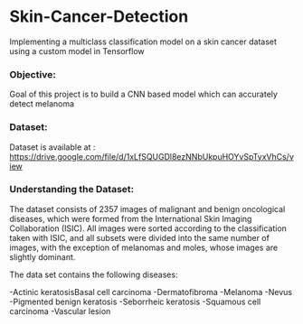 # Skin-Cancer-Detection
Implementing a multiclass classification model on a skin cancer dataset using a custom model in Tensorflow

### Objective:
Goal of this project is to build a CNN based model which can accurately detect melanoma

### Dataset:
Dataset is available at : https://drive.google.com/file/d/1xLfSQUGDl8ezNNbUkpuHOYvSpTyxVhCs/view

### Understanding the Dataset:
The dataset consists of 2357 images of malignant and benign oncological diseases, which were formed from the International Skin Imaging Collaboration (ISIC). All images were sorted according to the classification taken with ISIC, and all subsets were divided into the same number of images, with the exception of melanomas and moles, whose images are slightly dominant.

The data set contains the following diseases:

-Actinic keratosisBasal cell carcinoma
-Dermatofibroma
-Melanoma
-Nevus
-Pigmented benign keratosis
-Seborrheic keratosis
-Squamous cell carcinoma
-Vascular lesion

